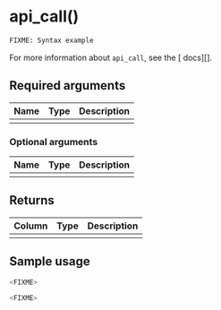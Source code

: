 # api_call() <tag type="FIXME" content="FIXME" />
<!--Single sentence description of the API call-->
```sql
FIXME: Syntax example
```

<!--Any special notes about the API call-->

<!---
<highlight type="note"
Use a highlight for any important information. Choose `note`, `important`, or `warning`.
</highlight>
-->

For more information about `api_call`, see the [ docs][].

## Required arguments

|Name|Type|Description|
|-|-|-|
|<FIXME>|<FIXME>|<FIXME>|

<!---Any special notes about the required arguments-->

### Optional arguments

|Name|Type|Description|
|-|-|-|
|<FIXME>|<FIXME>|<FIXME>|

<!---Any special notes about the optional arguments-->

## Returns

|Column|Type|Description|
|-|-|-|
|<FIXME>|<FIXME>|<FIXME>|

<!---Any special notes about the returns-->

## Sample usage
<!---Single sentence description of what this example does-->

``` sql
<FIXME>
```

<!---Single sentence description of what this example does-->

``` sql
<FIXME>
```


[link_ref]: timescaledb/:currentVersion:/how-to-guides/<FIXME>/
